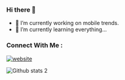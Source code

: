 ### Hi there 👋

- 🔭 I’m currently working on mobile trends.
- 🌱 I’m currently learning everything...

### Connect With Me :
[![website](./img/linkedin-light.svg)](https://www.linkedin.com/in/zahitacar#gh-light-mode-only)


![Github stats 2](https://github-readme-stats.vercel.app/api?username=SZahitAcar&show_icons=true&theme=radical)


<!--
**SZahitAcar/SZahitAcar** is a ✨ _special_ ✨ repository because its `README.md` (this file) appears on your GitHub profile.

Here are some ideas to get you started:


- 🌱 I’m currently learning everything...
- 👯 I’m looking to collaborate on ...
- 🤔 I’m looking for help with ...
- 💬 Ask me about ...
- 📫 How to reach me: ...
- 😄 Pronouns: ...
- ⚡ Fun fact: ...
- [Github stats 2](https://github-readme-stats.vercel.app/api?username=SZahitAcar&show_icons=true&theme=radical)
-->
